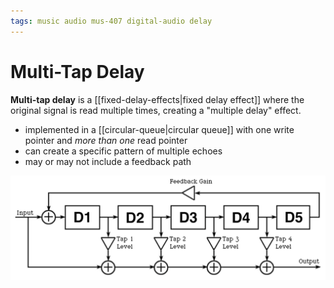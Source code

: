 ```yaml
---
tags: music audio mus-407 digital-audio delay
---
```


# Multi-Tap Delay

**Multi-tap delay** is a [[fixed-delay-effects|fixed delay effect]] where the original signal is read multiple times, creating a "multiple delay" effect.

- implemented in a [[circular-queue|circular queue]] with one write pointer and _more than one_ read pointer
- can create a specific pattern of multiple echoes
- may or may not include a feedback path

![Multi-tap delay signal flow](../attachments/multi-tap-delay-signal-flow.png)
